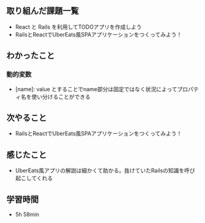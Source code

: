## 取り組んだ課題一覧
- React と Rails を利用してTODOアプリを作成しよう
- RailsとReactでUberEats風SPAアプリケーションをつくってみよう！
## わかったこと
### 動的変数
- [name]: value とすることでname部分は固定ではなく状況によってプロパティ名を使い分けることができる
## 次やること
- RailsとReactでUberEats風SPAアプリケーションをつくってみよう！
## 感じたこと
- UberEats風アプリの解説は細かくて助かる。抜けていたRailsの知識を呼び起こしてくれる
## 学習時間
- 5h 58min